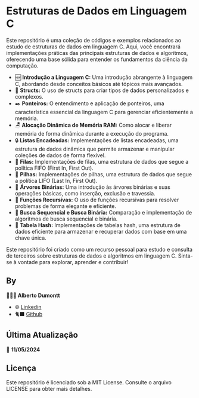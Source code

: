 # Estruturas de Dados em Linguagem C

Este repositório é uma coleção de códigos e exemplos relacionados ao estudo de estruturas de dados em linguagem C. Aqui, você encontrará implementações práticas das principais estruturas de dados e algoritmos, oferecendo uma base sólida para entender os fundamentos da ciência da computação.

- 🆕 **Introdução a Linguagem C:** Uma introdução abrangente à linguagem C, abordando desde conceitos básicos até tópicos mais avançados.
- 📝 **Structs:** O uso de structs para criar tipos de dados personalizados e complexos.
- ✒️ **Ponteiros:** O entendimento e aplicação de ponteiros, uma característica essencial da linguagem C para gerenciar eficientemente a memória.
- 🪑 **Alocação Dinâmica de Memória RAM:** Como alocar e liberar memória de forma dinâmica durante a execução do programa.
- 🔒 **Listas Encadeadas:** Implementações de listas encadeadas, uma estrutura de dados dinâmica que permite armazenar e manipular coleções de dados de forma flexível.
- 👥 **Filas:** Implementações de filas, uma estrutura de dados que segue a política FIFO (First In, First Out).
- 🔋 **Pilhas:** Implementações de pilhas, uma estrutura de dados que segue a política LIFO (Last In, First Out).
- 🌳 **Árvores Binárias:** Uma introdução às árvores binárias e suas operações básicas, como inserção, exclusão e travessia.
- 🔢 **Funções Recursivas:** O uso de funções recursivas para resolver problemas de forma elegante e eficiente.
- 🔎 **Busca Sequencial e Busca Binária:** Comparação e implementação de algoritmos de busca sequencial e binária.
- 🔑 **Tabela Hash:** Implementações de tabelas hash, uma estrutura de dados eficiente para armazenar e recuperar dados com base em uma chave única.

Este repositório foi criado como um recurso pessoal para estudo e consulta de terceiros sobre estruturas de dados e algoritmos em linguagem C. Sinta-se à vontade para explorar, aprender e contribuir!

## By

**👨🏾‍💻 Alberto Dumontt**  
- 🌐 [Linkedin](https://www.linkedin.com/in/alberto-sdumontt/)  
- 🐈‍⬛ [Github](https://github.com/AlbertoDumonttDev)  

## Última Atualização

📆 **11/05/2024**

## Licença

Este repositório é licenciado sob a MIT License. Consulte o arquivo LICENSE para obter mais detalhes.
